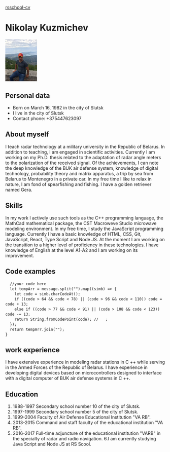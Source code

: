 [rsschool-cv](https://nikolay16031982.github.io/rsschool-cv/cv)
# Nikolay Kuzmichev
<img src="./photo_2022-05-25_13-59-38.jpg" width="100px" alt="My photo"/>

## Personal data
* Born on March 16, 1982 in the city of Slutsk
* I live in the city of Slutsk
* Contact phone: +375447623097
## About myself
I teach radar technology at a military university in the Republic of Belarus. In addition to teaching, I am engaged in scientific activities. Currently I am working on my Ph.D. thesis related to the adaptation of radar angle meters to the polarization of the received signal. Of the achievements, I can note the deep knowledge of the BUK air defense system, knowledge of digital technology, probability theory and matrix apparatus, a trip by sea from Belarus to Montenegro in a private car. In my free time I like to relax in nature, I am fond of spearfishing and fishing. I have a golden retriever named Gera.

## Skills
In my work I actively use such tools as the C++ programming language, the MathCad mathematical package, the CST Macroweve Studio microwave modeling environment. In my free time, I study the JavaScript programming language. Currently I have a basic knowledge of HTML, CSS, Git, JavaScript, React, Type Script and Node JS. At the moment I am working on the transition to a higher level of proficiency in these technologies. I have knowledge of English at the level A1-A2 and I am working on its improvement.
  
## Code examples
```function rot13(message){
  //your code here
  let tempArr = message.split("").map((simb) => {
    let code = simb.charCodeAt();
    if ((code > 64 && code < 78) || (code > 96 && code < 110)) code = code + 13;
    else if ((code > 77 && code < 91) || (code > 108 && code < 123)) code -= 13;
    return String.fromCodePoint(code); //   ;
  });
  return tempArr.join("");
}
```
## work experience
I have extensive experience in modeling radar stations in C ++ while serving in the Armed Forces of the Republic of Belarus. I have experience in developing digital devices based on microcontrollers designed to interface with a digital computer of BUK air defense systems in C ++.
## Education
1. 1988-1997 Secondary school number 10 of the city of Slutsk.
2. 1997-1999 Secondary school number 5 of the city of Slutsk.
3. 1999-2004 Faculty of Air Defense Educational Institution "VA RB".
4. 2013-2015 Command and staff faculty of the educational institution "VA RB".
5. 2016-2017 Full-time adjuncture of the educational institution "VARB" in the specialty of radar and radio navigation.
6.I am currently studying Java Script and Node JS at RS Scool.
